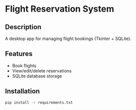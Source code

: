 # Flight Reservation System

## Description
A desktop app for managing flight bookings (Tkinter + SQLite).

## Features
- Book flights
- View/edit/delete reservations
- SQLite database storage

## Installation
```bash
pip install -r requirements.txt